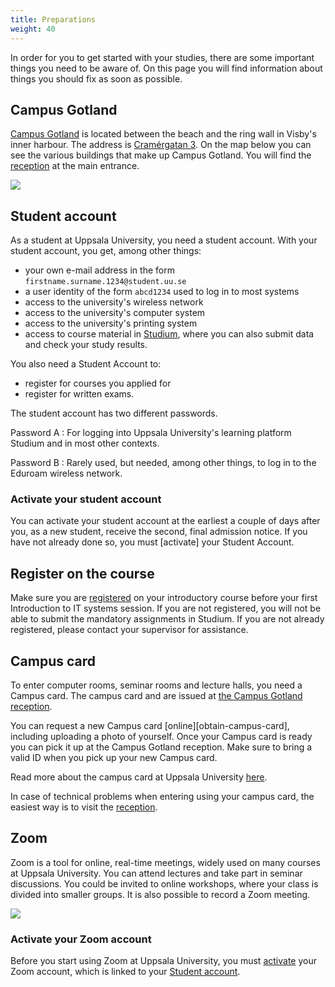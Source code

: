 ```yaml
---
title: Preparations
weight: 40
---
```


In order for you to get started with your studies, there are some important
things you need to be aware of. On this page you will find information about
things you should fix as soon as possible.


## Campus Gotland

[Campus Gotland][campus-gotland] is located between the beach and the ring wall in Visby's inner
harbour. The address is [Cramérgatan 3][google-maps]. On the map below you can see the various buildings that make up Campus
Gotland. You will find the [reception][campus-gotland-reception] at the main entrance.

![](/images/2024/preparation/eng-map-of-campus-gotland.jpeg)

[google-maps]:
    https://www.google.com/maps/place/Huvudentr%C3%A9,+Cram%C3%A9rgatan+3,+621+57+Visby/@57.6394441,18.2887703,17z/data=!3m1!4b1!4m6!3m5!1s0x46f7aed6047df557:0x3c467d3a14fe45d6!8m2!3d57.6394441!4d18.2887703!16s%2Fg%2F12hqvp73_?entry=ttu

[campus-gotland]: https://www.uu.se/en/campus/gotland?languageId=3
[campus-gotland-reception]: https://www.campusgotland.uu.se/students/reception/

## Student account

As a student at Uppsala University, you need a student account. With your
student account, you get, among other things:

- your own e-mail address in the form `firstname.surname.1234@student.uu.se`
- a user identity of the form `abcd1234` used to log in to most systems
- access to the university's wireless network
- access to the university's computer system
- access to the university's printing system
- access to course material in [Studium][studium], where you can also submit data and check
your study results.

You also need a Student Account to:

- register for courses you applied for
- register for written exams.


[studium]: https://www.uu.se/system/log-in-to-studium

The student account has two different passwords.

Password A
: For logging into Uppsala University's learning platform Studium and in most other contexts.

Password B
: Rarely used, but needed, among other things, to log in to the Eduroam wireless network.


### Activate your student account

<!-- https://www.uu.se/student/valkommen/registrering/ --> 

You can activate your student account at the earliest a couple of days after
you, as a new student, receive the second, final admission notice. If you have
not already done so, you must [activate] your Student
Account. 


## Register on the course

Make sure you are [registered][register] on your introductory course before your
first Introduction to IT systems session. If you are not registered, you will
not be able to submit the mandatory assignments in Studium. If you are not
already registered, please contact your supervisor for assistance.

[register]: https://www.uu.se/en/students/admission-and-registration/register

## Campus card

To enter computer rooms, seminar rooms and lecture halls, you need a Campus
card. The campus card and are issued at [the Campus Gotland
reception][campus-gotland-reception].

[campuskort]: https://www.uu.se/en/students/your-rights/campus-card

You can request a new Campus card [online][obtain-campus-card], including uploading a photo of yourself. Once your Campus card is ready you can pick it up at the Campus Gotland reception. Make sure to bring a valid ID when you pick up your new Campus card. 

Read more about the campus card at Uppsala University [here][campuskort].

In case of technical
problems when entering using your campus card, the easiest way is to visit
the [reception][campus-gotland-reception].

## Zoom 

Zoom is a tool for online, real-time meetings, widely used on many courses at
Uppsala University. You can attend lectures and take part in seminar
discussions. You could be invited to online workshops, where your class is
divided into smaller groups. It is also possible to record a Zoom meeting.

![](/images/2024/preparation/zoom-screenshot.png)

### Activate your Zoom account

Before you start using Zoom at Uppsala University, you must [activate][activate-zoom] your Zoom account, which is linked to your [Student account](#student-account).

[uu-zoom]: https://www.uu.se/en/students/it-for-students/software/zoom

[zoom]: https://zoom.us/
[activate-zoom]: https://www2.uu.se/en/students/it-for-students/zoom-for-students


<!-- 
### Handledning i Zoom

Till följd av rådande situation gällande Covid-19 kommer
[handledning](../tutoring) av uppgifter inom ramen för Inroduktion till datorer
att ske på distans via Zoom på schemalagda
tillfällen. 

-->
